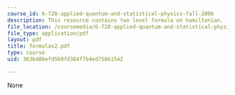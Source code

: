 ```yaml
---
course_id: 6-728-applied-quantum-and-statistical-physics-fall-2006
description: This resource contains two level formula on hamiltonian.
file_location: /coursemedia/6-728-applied-quantum-and-statistical-physics-fall-2006/363b486efd569fd384f7b4ed75661542_formulas2.pdf
file_type: application/pdf
layout: pdf
title: formulas2.pdf
type: course
uid: 363b486efd569fd384f7b4ed75661542

---
```

None